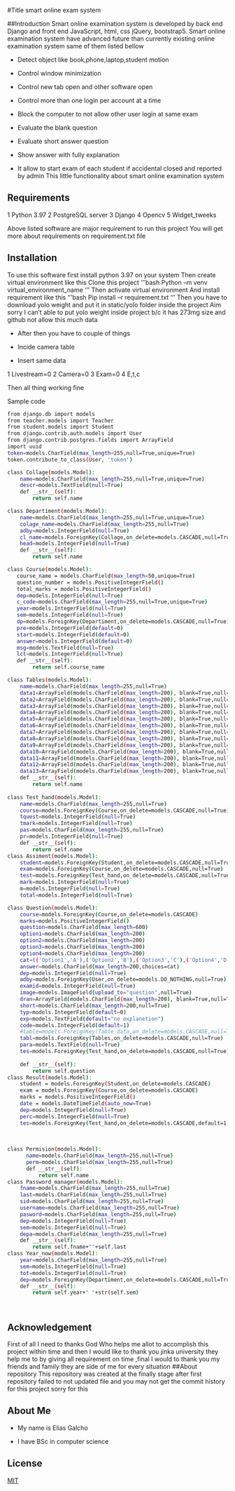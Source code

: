 #Title smart online exam system

##Introduction 
Smart online examination system is developed by back end Django and front end JavaScript, html, css jQuery, bootstrap5.  Smart online examination system have advanced future than currently existing online examination system same of them listed bellow

- Detect object like book,phone,laptop,student motion
* Control window minimization 
+ Control new tab open and other software open
- Control more than one login per account at a time
* Block the computer to not allow other user login at same exam
+ Evaluate the blank question
- Evaluate short answer question 
* Show answer with fully explanation
+ It allow to start exam of  each student if accidental closed and reported by admin
This little functionality about smart online examination system
## Requirements

1	Python 3.97
2	PostgreSQL server 
3	Django
4	Opencv
5	Widget_tweeks

Above listed software are major requirement to run this project
You will get more about requirements on requirement.txt file
## Installation
To use this software first install python 3.97 on your system
Then create virtual environment like this
Clone this project
‘’’bash
Python –m venv virtual_environment_name
‘’’
Then activate virtual environment
And install requirement like this
‘’’bash
Pip install –r requirement.txt
‘’’
Then you have to download yolo weight  and put it in static/yolo folder inside the project
Aim sorry I can’t able to put yolo weight inside project b/c it has 273mg size and github not allow this much data

 - After then you have to couple of things 
* Incide camera table 
+ Insert same data
  
1 Livestream=0
2 Camera=0
3 Exam=0
4 E,t,c

Then all thing working fine

 Sample code 
```bash python
from django.db import models
from teacher.models import Teacher
from student.models import Student
from django.contrib.auth.models import User
from django.contrib.postgres.fields import ArrayField
import uuid
token=models.CharField(max_length=255,null=True,unique=True)
token.contribute_to_class(User, 'token')

class Collage(models.Model):
    name=models.CharField(max_length=255,null=True,unique=True)
    descr=models.TextField(null=True)
    def __str__(self):
        return self.name

class Departiment(models.Model):
    name=models.CharField(max_length=255,null=True,unique=True)
    colage_name=models.CharField(max_length=255,null=True)
    adby=models.IntegerField(null=True)
    cl_name=models.ForeignKey(Collage,on_delete=models.CASCADE,null=True)
    head=models.IntegerField(null=True)
    def __str__(self):
        return self.name

class Course(models.Model):
   course_name = models.CharField(max_length=50,unique=True)
   question_number = models.PositiveIntegerField()
   total_marks = models.PositiveIntegerField()
   dep=models.IntegerField(null=True)
   c_code=models.CharField(max_length=255,null=True,unique=True)
   year=models.IntegerField(null=True)
   sem=models.IntegerField(null=True)
   dp=models.ForeignKey(Departiment,on_delete=models.CASCADE,null=True)
   pre=models.IntegerField(default=0)
   start=models.IntegerField(default=0)
   answer=models.IntegerField(default=0)
   msg=models.TextField(null=True)
   lct=models.IntegerField(null=True)
   def __str__(self):
        return self.course_name

class Tables(models.Model):
    name=models.CharField(max_length=255,null=True)
    data1=ArrayField(models.CharField(max_length=200), blank=True,null=True)
    data2=ArrayField(models.CharField(max_length=200), blank=True,null=True)
    data3=ArrayField(models.CharField(max_length=200), blank=True,null=True)
    data4=ArrayField(models.CharField(max_length=200), blank=True,null=True)
    data5=ArrayField(models.CharField(max_length=200), blank=True,null=True)
    data6=ArrayField(models.CharField(max_length=200), blank=True,null=True)
    data7=ArrayField(models.CharField(max_length=200), blank=True,null=True)
    data8=ArrayField(models.CharField(max_length=200), blank=True,null=True)
    data9=ArrayField(models.CharField(max_length=200), blank=True,null=True)
    data10=ArrayField(models.CharField(max_length=200), blank=True,null=True)
    data11=ArrayField(models.CharField(max_length=200), blank=True,null=True)
    data12=ArrayField(models.CharField(max_length=200), blank=True,null=True)
    data13=ArrayField(models.CharField(max_length=200), blank=True,null=True)
    def __str__(self):
        return self.name
    
class Test_hand(models.Model):
    name=models.CharField(max_length=255,null=True)
    course=models.ForeignKey(Course,on_delete=models.CASCADE,null=True)
    tquest=models.IntegerField(null=True)
    tmark=models.IntegerField(null=True)
    pas=models.CharField(max_length=255,null=True)
    pr=models.IntegerField(null=True)
    def __str__(self):
        return self.name
class Assiment(models.Model):
    student=models.ForeignKey(Student,on_delete=models.CASCADE,null=True)
    exam=models.ForeignKey(Course,on_delete=models.CASCADE,null=True)
    test=models.ForeignKey(Test_hand,on_delete=models.CASCADE,null=True)
    mark=models.IntegerField(null=True)
    m=models.IntegerField(null=True)
    total=models.IntegerField(null=True)

class Question(models.Model):
    course=models.ForeignKey(Course,on_delete=models.CASCADE)
    marks=models.PositiveIntegerField()
    question=models.CharField(max_length=600)
    option1=models.CharField(max_length=200)
    option2=models.CharField(max_length=200)
    option3=models.CharField(max_length=200)
    option4=models.CharField(max_length=200)
    cat=(('Option1','A'),('Option2','B'),('Option3','C'),('Option4','D'))
    answer=models.CharField(max_length=200,choices=cat)
    dep=models.IntegerField(null=True)
    adby=models.ForeignKey(User,on_delete=models.DO_NOTHING,null=True)
    examid=models.IntegerField(null=True)
    image=models.ImageField(upload_to="question",null=True)
    dran=ArrayField(models.CharField(max_length=200), blank=True,null=True)
    short=models.CharField(max_length=200,null=True)
    typ=models.IntegerField(default=0)
    exp=models.TextField(default="no explanetion")
    code=models.IntegerField(default=1)
    #table=models.ForeignKey(Table_data,on_delete=models.CASCADE,null=True)
    tabl=models.ForeignKey(Tables,on_delete=models.CASCADE,null=True)
    para=models.TextField(null=True)
    tes=models.ForeignKey(Test_hand,on_delete=models.CASCADE,null=True)
    
    def __str__(self):
        return self.question
class Result(models.Model):
    student = models.ForeignKey(Student,on_delete=models.CASCADE)
    exam = models.ForeignKey(Course,on_delete=models.CASCADE)
    marks = models.PositiveIntegerField()
    date = models.DateTimeField(auto_now=True)
    dep=models.IntegerField(null=True)
    perc=models.IntegerField(null=True)
    tes=models.ForeignKey(Test_hand,on_delete=models.CASCADE,default=1,null=True)
   
   
    
class Permision(models.Model):
      name=models.CharField(max_length=255,null=True)
      perm=models.CharField(max_length=255,null=True)
      def __str__(self):
          return self.name
class Password_manager(models.Model):
    fname=models.CharField(max_length=255,null=True)
    last=models.CharField(max_length=255,null=True)
    sid=models.CharField(max_length=255,null=True)
    username=models.CharField(max_length=255,null=True)
    pasword=models.CharField(max_length=255,null=True)
    dep=models.IntegerField(null=True)
    sem=models.IntegerField(null=True)
    depa=models.CharField(max_length=255,null=True)
    def __str__(self):
        return self.fname+""+self.last
class Year_now(models.Model):
    year=models.CharField(max_length=255,null=True)
    sem=models.IntegerField(null=True)
    tot=models.IntegerField(null=True)
    dep=models.ForeignKey(Departiment,on_delete=models.CASCADE,null=True)
    def __str__(self):
        return self.year+" "+str(self.sem)
    



```
##

## Acknowledgement
First of all I need to thanks God Who helps me allot to accomplish this project within time and then I would like to thank you jinka university they help me to by giving all requirement on time  ,final I would to thank you my friends and family they are side of me for every situation
##About repository
This repository was created at the finally stage after first repository failed to not updated file and you may not get the commit history for this project sorry for this
## About Me

- My name is Elias Galcho
* I have BSc in computer science
  
## License
[MIT](https://choosealicense.com/licenses/mit/)














